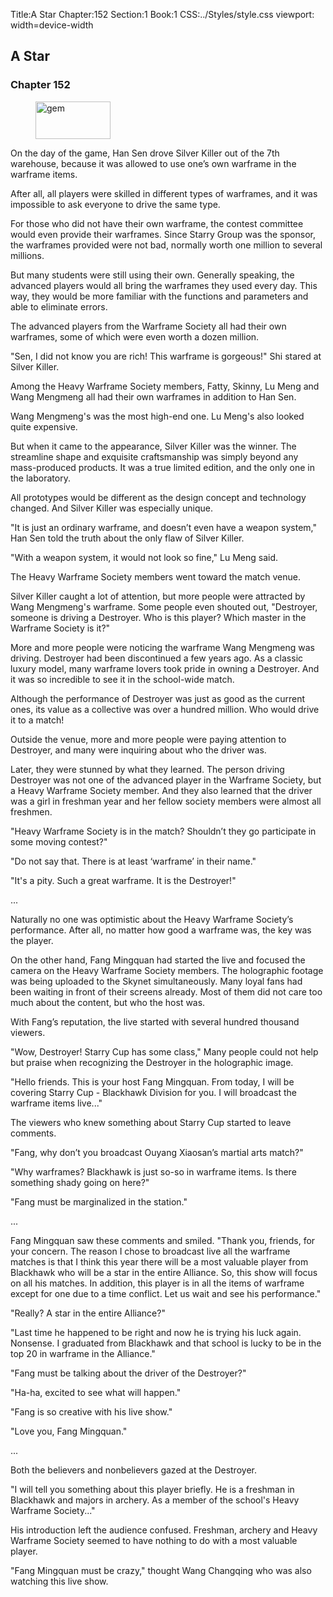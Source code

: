 Title:A Star 
Chapter:152 
Section:1 
Book:1 
CSS:../Styles/style.css 
viewport: width=device-width
  
## A Star
### Chapter 152 
<figure>
	<img src="../Images/gem.gif" alt="gem" id="gem" width="120" height="60" />
</figure>
  

  
  On the day of the game, Han Sen drove Silver Killer out of the 7th warehouse, because it was allowed to use one’s own warframe in the warframe items.

After all, all players were skilled in different types of warframes, and it was impossible to ask everyone to drive the same type.

For those who did not have their own warframe, the contest committee would even provide their warframes. Since Starry Group was the sponsor, the warframes provided were not bad, normally worth one million to several millions.

But many students were still using their own. Generally speaking, the advanced players would all bring the warframes they used every day. This way, they would be more familiar with the functions and parameters and able to eliminate errors.

The advanced players from the Warframe Society all had their own warframes, some of which were even worth a dozen million.

"Sen, I did not know you are rich! This warframe is gorgeous!" Shi stared at Silver Killer.

Among the Heavy Warframe Society members, Fatty, Skinny, Lu Meng and Wang Mengmeng all had their own warframes in addition to Han Sen.

Wang Mengmeng's was the most high-end one. Lu Meng's also looked quite expensive.

But when it came to the appearance, Silver Killer was the winner. The streamline shape and exquisite craftsmanship was simply beyond any mass-produced products. It was a true limited edition, and the only one in the laboratory.

All prototypes would be different as the design concept and technology changed. And Silver Killer was especially unique.

"It is just an ordinary warframe, and doesn’t even have a weapon system," Han Sen told the truth about the only flaw of Silver Killer.

"With a weapon system, it would not look so fine," Lu Meng said.

The Heavy Warframe Society members went toward the match venue.

Silver Killer caught a lot of attention, but more people were attracted by Wang Mengmeng's warframe. Some people even shouted out, "Destroyer, someone is driving a Destroyer. Who is this player? Which master in the Warframe Society is it?"

More and more people were noticing the warframe Wang Mengmeng was driving. Destroyer had been discontinued a few years ago. As a classic luxury model, many warframe lovers took pride in owning a Destroyer. And it was so incredible to see it in the school-wide match.

Although the performance of Destroyer was just as good as the current ones, its value as a collective was over a hundred million. Who would drive it to a match!

Outside the venue, more and more people were paying attention to Destroyer, and many were inquiring about who the driver was.

Later, they were stunned by what they learned. The person driving Destroyer was not one of the advanced player in the Warframe Society, but a Heavy Warframe Society member. And they also learned that the driver was a girl in freshman year and her fellow society members were almost all freshmen.

"Heavy Warframe Society is in the match? Shouldn’t they go participate in some moving contest?"

"Do not say that. There is at least ‘warframe’ in their name."

"It's a pity. Such a great warframe. It is the Destroyer!"

...

Naturally no one was optimistic about the Heavy Warframe Society’s performance. After all, no matter how good a warframe was, the key was the player.

On the other hand, Fang Mingquan had started the live and focused the camera on the Heavy Warframe Society members. The holographic footage was being uploaded to the Skynet simultaneously. Many loyal fans had been waiting in front of their screens already. Most of them did not care too much about the content, but who the host was.

With Fang’s reputation, the live started with several hundred thousand viewers.

"Wow, Destroyer! Starry Cup has some class," Many people could not help but praise when recognizing the Destroyer in the holographic image.

"Hello friends. This is your host Fang Mingquan. From today, I will be covering Starry Cup - Blackhawk Division for you. I will broadcast the warframe items live..."

The viewers who knew something about Starry Cup started to leave comments.

"Fang, why don’t you broadcast Ouyang Xiaosan’s martial arts match?"

"Why warframes? Blackhawk is just so-so in warframe items. Is there something shady going on here?"

"Fang must be marginalized in the station."

...

Fang Mingquan saw these comments and smiled. "Thank you, friends, for your concern. The reason I chose to broadcast live all the warframe matches is that I think this year there will be a most valuable player from Blackhawk who will be a star in the entire Alliance. So, this show will focus on all his matches. In addition, this player is in all the items of warframe except for one due to a time conflict. Let us wait and see his performance."

"Really? A star in the entire Alliance?"

"Last time he happened to be right and now he is trying his luck again. Nonsense. I graduated from Blackhawk and that school is lucky to be in the top 20 in warframe in the Alliance."

"Fang must be talking about the driver of the Destroyer?"

"Ha-ha, excited to see what will happen."

"Fang is so creative with his live show."

"Love you, Fang Mingquan."

...

Both the believers and nonbelievers gazed at the Destroyer.

"I will tell you something about this player briefly. He is a freshman in Blackhawk and majors in archery. As a member of the school's Heavy Warframe Society..."

His introduction left the audience confused. Freshman, archery and Heavy Warframe Society seemed to have nothing to do with a most valuable player.

"Fang Mingquan must be crazy," thought Wang Changqing who was also watching this live show.
